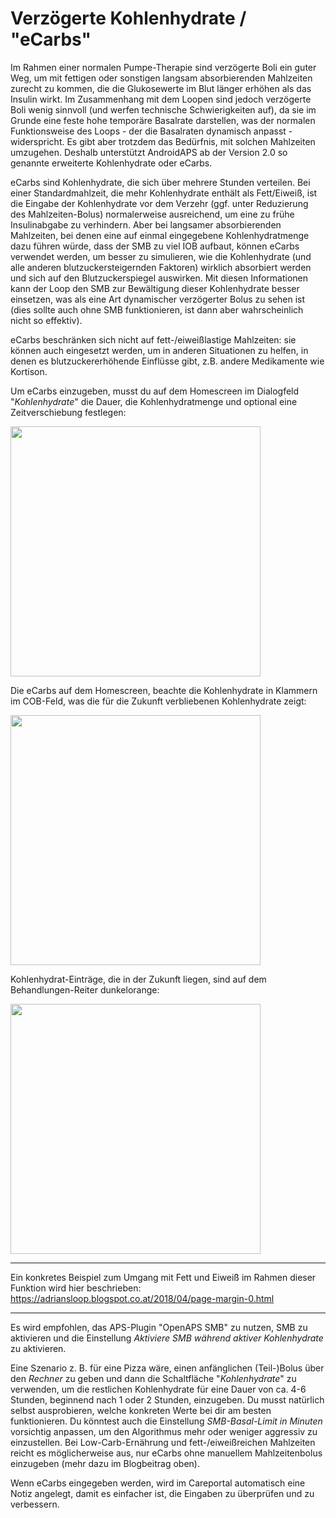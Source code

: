 # Verzögerte Kohlenhydrate / "eCarbs"

Im Rahmen einer normalen Pumpe-Therapie sind verzögerte Boli ein guter Weg, um mit fettigen oder sonstigen langsam absorbierenden Mahlzeiten zurecht zu kommen, die die Glukosewerte im Blut länger erhöhen als das Insulin wirkt. Im Zusammenhang mit dem Loopen sind jedoch verzögerte Boli wenig sinnvoll (und werfen technische Schwierigkeiten auf), da sie im Grunde eine feste hohe temporäre Basalrate darstellen, was der normalen Funktionsweise des Loops - der die Basalraten dynamisch anpasst - widerspricht. Es gibt aber trotzdem das Bedürfnis, mit solchen Mahlzeiten umzugehen. Deshalb unterstützt AndroidAPS ab der Version 2.0 so genannte erweiterte Kohlenhydrate oder eCarbs.

eCarbs sind Kohlenhydrate, die sich über mehrere Stunden verteilen. Bei einer Standardmahlzeit, die mehr Kohlenhydrate enthält als Fett/Eiweiß, ist die Eingabe der Kohlenhydrate vor dem Verzehr (ggf. unter Reduzierung des Mahlzeiten-Bolus) normalerweise ausreichend, um eine zu frühe Insulinabgabe zu verhindern. Aber bei langsamer absorbierenden Mahlzeiten, bei denen eine auf einmal eingegebene Kohlenhydratmenge dazu führen würde, dass der SMB zu viel IOB aufbaut, können eCarbs verwendet werden, um besser zu simulieren, wie die Kohlenhydrate (und alle anderen blutzuckersteigernden Faktoren) wirklich absorbiert werden und sich auf den Blutzuckerspiegel auswirken. Mit diesen Informationen kann der Loop den SMB zur Bewältigung dieser Kohlenhydrate besser einsetzen, was als eine Art dynamischer verzögerter Bolus zu sehen ist (dies sollte auch ohne SMB funktionieren, ist dann aber wahrscheinlich nicht so effektiv).

eCarbs beschränken sich nicht auf fett-/eiweißlastige Mahlzeiten: sie können auch eingesetzt werden, um in anderen Situationen zu helfen, in denen es blutzuckererhöhende Einflüsse gibt, z.B. andere Medikamente wie Kortison.

Um eCarbs einzugeben, musst du auf dem Homescreen im Dialogfeld "*Kohlenhydrate*" die Dauer, die Kohlenhydratmenge und optional eine Zeitverschiebung festlegen:

<img src="https://1.bp.blogspot.com/-gnWKSBIBO2g/WuTPV0Rya3I/AAAAAAAAAEg/BvqiZYrsuKcgbny5t1sHWlPS6feWq-xEwCLcBGAs/s1600/Screenshot_20180427-144305.png" width=400>

Die eCarbs auf dem Homescreen, beachte die Kohlenhydrate in Klammern im COB-Feld, was die für die Zukunft verbliebenen Kohlenhydrate zeigt:

<img src="https://4.bp.blogspot.com/-sgc9XdUeaoQ/WuTPXxfaIuI/AAAAAAAAAEk/p7toa_aq_oIWWTnzoQFUPHt4JdPkaXrwwCLcBGAs/s1600/Screenshot_20180427-144324.png" width=400>

Kohlenhydrat-Einträge, die in der Zukunft liegen, sind auf dem Behandlungen-Reiter dunkelorange:

<img src="https://user-images.githubusercontent.com/1732305/38613978-e6d1748e-3d8b-11e8-9d62-154fe73443da.png" width=400>

* * *

Ein konkretes Beispiel zum Umgang mit Fett und Eiweiß im Rahmen dieser Funktion wird hier beschrieben: https://adriansloop.blogspot.co.at/2018/04/page-margin-0.html

* * *

Es wird empfohlen, das APS-Plugin "OpenAPS SMB" zu nutzen, SMB zu aktivieren und die Einstellung *Aktiviere SMB während aktiver Kohlenhydrate* zu aktivieren.

Eine Szenario z. B. für eine Pizza wäre, einen anfänglichen (Teil-)Bolus über den *Rechner* zu geben und dann die Schaltfläche "*Kohlenhydrate*" zu verwenden, um die restlichen Kohlenhydrate für eine Dauer von ca. 4-6 Stunden, beginnend nach 1 oder 2 Stunden, einzugeben. Du musst natürlich selbst ausprobieren, welche konkreten Werte bei dir am besten funktionieren. Du könntest auch die Einstellung *SMB-Basal-Limit in Minuten* vorsichtig anpassen, um den Algorithmus mehr oder weniger aggressiv zu einzustellen. Bei Low-Carb-Ernährung und fett-/eiweißreichen Mahlzeiten reicht es möglicherweise aus, nur eCarbs ohne manuellem Mahlzeitenbolus einzugeben (mehr dazu im Blogbeitrag oben).

Wenn eCarbs eingegeben werden, wird im Careportal automatisch eine Notiz angelegt, damit es einfacher ist, die Eingaben zu überprüfen und zu verbessern.